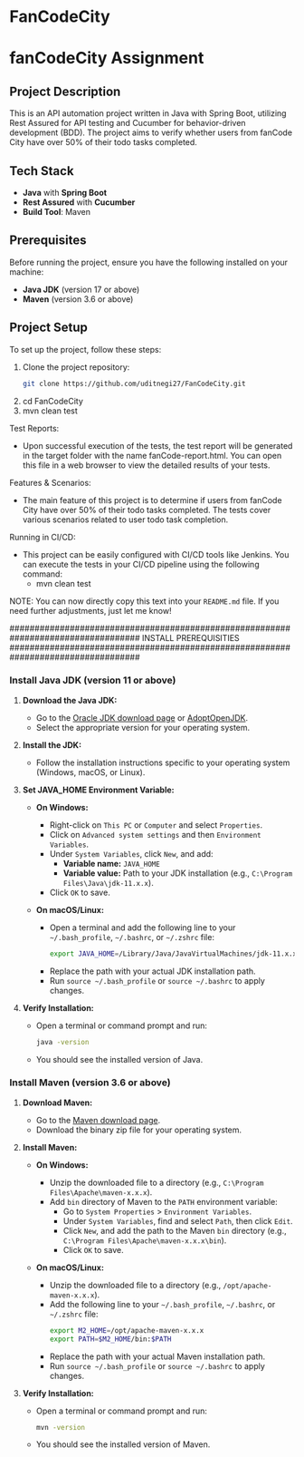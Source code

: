 # FanCodeCity



# fanCodeCity Assignment

## Project Description
This is an API automation project written in Java with Spring Boot, utilizing Rest Assured for API testing and Cucumber for behavior-driven development (BDD). The project aims to verify whether users from fanCode City have over 50% of their todo tasks completed.

## Tech Stack
- **Java** with **Spring Boot**
- **Rest Assured** with **Cucumber**
- **Build Tool**: Maven

## Prerequisites
Before running the project, ensure you have the following installed on your machine:
- **Java JDK** (version 17 or above)
- **Maven** (version 3.6 or above)

## Project Setup
To set up the project, follow these steps:
1. Clone the project repository:
   ```bash
   git clone https://github.com/uditnegi27/FanCodeCity.git
   
2. cd FanCodeCity
3. mvn clean test

Test Reports:
- Upon successful execution of the tests, the test report will be generated in the target folder with the name fanCode-report.html. You can open this file in a web browser to view the detailed results of your tests.

Features & Scenarios:
- The main feature of this project is to determine if users from fanCode City have over 50% of their todo tasks completed. The tests cover various scenarios related to user todo task completion.

Running in CI/CD:
- This project can be easily configured with CI/CD tools like Jenkins. You can execute the tests in your CI/CD pipeline using the following command:
    - mvn clean test
 
NOTE: You can now directly copy this text into your `README.md` file. If you need further adjustments, just let me know!







##################################################################################     INSTALL PREREQUISITIES    ##################################################################################

### Install Java JDK (version 11 or above)
1. **Download the Java JDK:**
   - Go to the [Oracle JDK download page](https://www.oracle.com/java/technologies/javase-jdk11-downloads.html) or [AdoptOpenJDK](https://adoptopenjdk.net/).
   - Select the appropriate version for your operating system.

2. **Install the JDK:**
   - Follow the installation instructions specific to your operating system (Windows, macOS, or Linux).

3. **Set JAVA_HOME Environment Variable:**
   - **On Windows:**
     - Right-click on `This PC` or `Computer` and select `Properties`.
     - Click on `Advanced system settings` and then `Environment Variables`.
     - Under `System Variables`, click `New`, and add:
       - **Variable name:** `JAVA_HOME`
       - **Variable value:** Path to your JDK installation (e.g., `C:\Program Files\Java\jdk-11.x.x`).
     - Click `OK` to save.

   - **On macOS/Linux:**
     - Open a terminal and add the following line to your `~/.bash_profile`, `~/.bashrc`, or `~/.zshrc` file:
       ```bash
       export JAVA_HOME=/Library/Java/JavaVirtualMachines/jdk-11.x.x.jdk/Contents/Home
       ```
     - Replace the path with your actual JDK installation path.
     - Run `source ~/.bash_profile` or `source ~/.bashrc` to apply changes.

4. **Verify Installation:**
   - Open a terminal or command prompt and run:
     ```bash
     java -version
     ```
   - You should see the installed version of Java.

### Install Maven (version 3.6 or above)
1. **Download Maven:**
   - Go to the [Maven download page](https://maven.apache.org/download.cgi).
   - Download the binary zip file for your operating system.

2. **Install Maven:**
   - **On Windows:**
     - Unzip the downloaded file to a directory (e.g., `C:\Program Files\Apache\maven-x.x.x`).
     - Add `bin` directory of Maven to the `PATH` environment variable:
       - Go to `System Properties` > `Environment Variables`.
       - Under `System Variables`, find and select `Path`, then click `Edit`.
       - Click `New`, and add the path to the Maven `bin` directory (e.g., `C:\Program Files\Apache\maven-x.x.x\bin`).
       - Click `OK` to save.

   - **On macOS/Linux:**
     - Unzip the downloaded file to a directory (e.g., `/opt/apache-maven-x.x.x`).
     - Add the following line to your `~/.bash_profile`, `~/.bashrc`, or `~/.zshrc` file:
       ```bash
       export M2_HOME=/opt/apache-maven-x.x.x
       export PATH=$M2_HOME/bin:$PATH
       ```
     - Replace the path with your actual Maven installation path.
     - Run `source ~/.bash_profile` or `source ~/.bashrc` to apply changes.

3. **Verify Installation:**
   - Open a terminal or command prompt and run:
     ```bash
     mvn -version
     ```
   - You should see the installed version of Maven.


